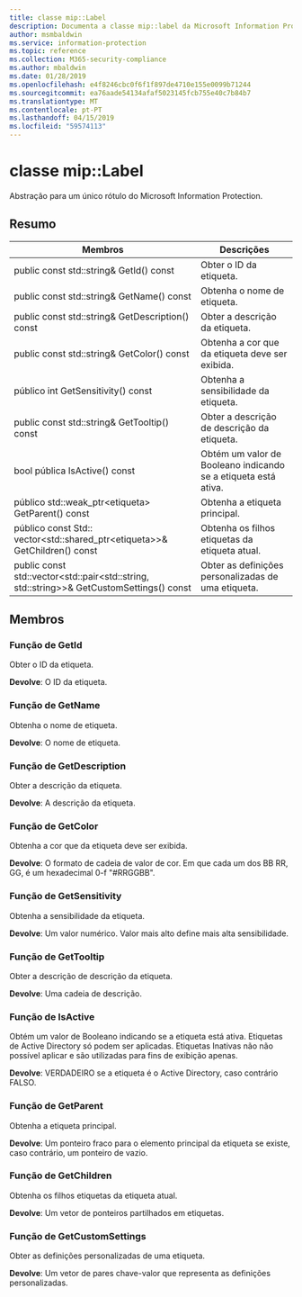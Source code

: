 ```yaml
---
title: classe mip::Label
description: Documenta a classe mip::label da Microsoft Information Protection (MIP) SDK.
author: msmbaldwin
ms.service: information-protection
ms.topic: reference
ms.collection: M365-security-compliance
ms.author: mbaldwin
ms.date: 01/28/2019
ms.openlocfilehash: e4f8246cbc0f6f1f897de4710e155e0099b71244
ms.sourcegitcommit: ea76aade54134afaf5023145fcb755e40c7b84b7
ms.translationtype: MT
ms.contentlocale: pt-PT
ms.lasthandoff: 04/15/2019
ms.locfileid: "59574113"
---
```

# <a name="class-miplabel"></a>classe mip::Label 
Abstração para um único rótulo do Microsoft Information Protection.
  
## <a name="summary"></a>Resumo
 Membros                        | Descrições                                
--------------------------------|---------------------------------------------
public const std::string& GetId() const  |  Obter o ID da etiqueta.
public const std::string& GetName() const  |  Obtenha o nome de etiqueta.
public const std::string& GetDescription() const  |  Obter a descrição da etiqueta.
public const std::string& GetColor() const  |  Obtenha a cor que da etiqueta deve ser exibida.
público int GetSensitivity() const  |  Obtenha a sensibilidade da etiqueta.
public const std::string& GetTooltip() const  |  Obter a descrição de descrição da etiqueta.
bool pública IsActive() const  |  Obtém um valor de Booleano indicando se a etiqueta está ativa.
público std::weak_ptr\<etiqueta\> GetParent() const  |  Obtenha a etiqueta principal.
público const Std:: vector\<std::shared_ptr\<etiqueta\>\>& GetChildren() const  |  Obtenha os filhos etiquetas da etiqueta atual.
public const std::vector\<std::pair\<std::string, std::string\>\>& GetCustomSettings() const  |  Obter as definições personalizadas de uma etiqueta.
  
## <a name="members"></a>Membros
  
### <a name="getid-function"></a>Função de GetId
Obter o ID da etiqueta.

  
**Devolve**: O ID da etiqueta.
  
### <a name="getname-function"></a>Função de GetName
Obtenha o nome de etiqueta.

  
**Devolve**: O nome de etiqueta.
  
### <a name="getdescription-function"></a>Função de GetDescription
Obter a descrição da etiqueta.

  
**Devolve**: A descrição da etiqueta.
  
### <a name="getcolor-function"></a>Função de GetColor
Obtenha a cor que da etiqueta deve ser exibida.

  
**Devolve**: O formato de cadeia de valor de cor. Em que cada um dos BB RR, GG, é um hexadecimal 0-f "#RRGGBB".
  
### <a name="getsensitivity-function"></a>Função de GetSensitivity
Obtenha a sensibilidade da etiqueta.

  
**Devolve**: Um valor numérico. Valor mais alto define mais alta sensibilidade.
  
### <a name="gettooltip-function"></a>Função de GetTooltip
Obter a descrição de descrição da etiqueta.

  
**Devolve**: Uma cadeia de descrição.
  
### <a name="isactive-function"></a>Função de IsActive
Obtém um valor de Booleano indicando se a etiqueta está ativa.
Etiquetas de Active Directory só podem ser aplicadas. Etiquetas Inativas não não possível aplicar e são utilizadas para fins de exibição apenas. 

  
**Devolve**: VERDADEIRO se a etiqueta é o Active Directory, caso contrário FALSO.
  
### <a name="getparent-function"></a>Função de GetParent
Obtenha a etiqueta principal.

  
**Devolve**: Um ponteiro fraco para o elemento principal da etiqueta se existe, caso contrário, um ponteiro de vazio.
  
### <a name="getchildren-function"></a>Função de GetChildren
Obtenha os filhos etiquetas da etiqueta atual.

  
**Devolve**: Um vetor de ponteiros partilhados em etiquetas.
  
### <a name="getcustomsettings-function"></a>Função de GetCustomSettings
Obter as definições personalizadas de uma etiqueta.

  
**Devolve**: Um vetor de pares chave-valor que representa as definições personalizadas.